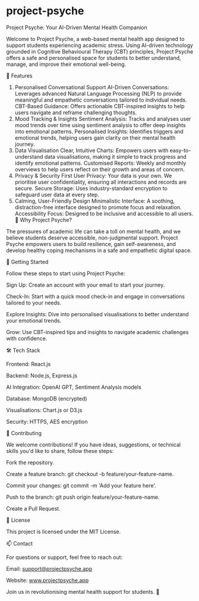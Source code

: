 # project-psyche
Project Psyche: Your AI-Driven Mental Health Companion

Welcome to Project Psyche, a web-based mental health app designed to support students experiencing academic stress. Using AI-driven technology grounded in Cognitive Behavioural Therapy (CBT) principles, Project Psyche offers a safe and personalised space for students to better understand, manage, and improve their emotional well-being.

🌟 Features

1. Personalised Conversational Support
AI-Driven Conversations: Leverages advanced Natural Language Processing (NLP) to provide meaningful and empathetic conversations tailored to individual needs.
CBT-Based Guidance: Offers actionable CBT-inspired insights to help users navigate and reframe challenging thoughts.
2. Mood Tracking & Insights
Sentiment Analysis: Tracks and analyses user mood trends over time using sentiment analysis to offer deep insights into emotional patterns.
Personalised Insights: Identifies triggers and emotional trends, helping users gain clarity on their mental health journey.
3. Data Visualisation
Clear, Intuitive Charts: Empowers users with easy-to-understand data visualisations, making it simple to track progress and identify emotional patterns.
Customised Reports: Weekly and monthly overviews to help users reflect on their growth and areas of concern.
4. Privacy & Security First
User Privacy: Your data is your own. We prioritise user confidentiality, ensuring all interactions and records are secure.
Secure Storage: Uses industry-standard encryption to safeguard user data at every step.
5. Calming, User-Friendly Design
Minimalistic Interface: A soothing, distraction-free interface designed to promote focus and relaxation.
Accessibility Focus: Designed to be inclusive and accessible to all users.
🎯 Why Project Psyche?

The pressures of academic life can take a toll on mental health, and we believe students deserve accessible, non-judgmental support. Project Psyche empowers users to build resilience, gain self-awareness, and develop healthy coping mechanisms in a safe and empathetic digital space.


🚀 Getting Started

Follow these steps to start using Project Psyche:

Sign Up: Create an account with your email to start your journey.

Check-In: Start with a quick mood check-in and engage in conversations tailored to your needs.

Explore Insights: Dive into personalised visualisations to better understand your emotional trends.

Grow: Use CBT-inspired tips and insights to navigate academic challenges with confidence.


🛠️ Tech Stack

Frontend: React.js

Backend: Node.js, Express.js

AI Integration: OpenAI GPT, Sentiment Analysis models

Database: MongoDB (encrypted)

Visualisations: Chart.js or D3.js

Security: HTTPS, AES encryption


🤝 Contributing

We welcome contributions! If you have ideas, suggestions, or technical skills you'd like to share, follow these steps:

Fork the repository.

Create a feature branch: git checkout -b feature/your-feature-name.

Commit your changes: git commit -m 'Add your feature here'.

Push to the branch: git push origin feature/your-feature-name.

Create a Pull Request.


📜 License

This project is licensed under the MIT License.


📫 Contact

For questions or support, feel free to reach out:

Email: support@projectpsyche.app

Website: www.projectpsyche.app

Join us in revolutionising mental health support for students. 💙

